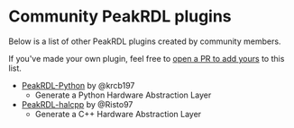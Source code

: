 # Community PeakRDL plugins

Below is a list of other PeakRDL plugins created by community members.

If you've made your own plugin, feel free to [open a PR to add yours](https://github.com/SystemRDL/.github/edit/main/community_plugins.md) to this list.

* [PeakRDL-Python](https://peakrdl-python.readthedocs.io) by @krcb197
    * Generate a Python Hardware Abstraction Layer
* [PeakRDL-halcpp](https://github.com/Risto97/PeakRDL-halcpp) by @Risto97
    * Generate a C++ Hardware Abstraction Layer
